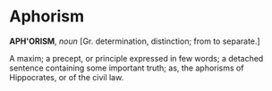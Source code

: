 # Aphorism

**APH'ORISM**, _noun_ \[Gr. determination, distinction; from to separate.\]

A maxim; a precept, or principle expressed in few words; a detached sentence containing some important truth; as, the aphorisms of Hippocrates, or of the civil law.